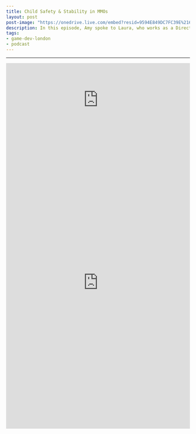 ```yaml
---
title: Child Safety & Stability in MMOs
layout: post
post-image: "https://onedrive.live.com/embed?resid=9594E849DC7FC39E%2161236&authkey=%21AEOv8ewMgqqfbD0&width=1920&height=1634"
description: In this episode, Amy spoke to Laura, who works as a Director of community safety & stability at Roblox. They discussed her role and the different issues with online safety for children and how they can be solved!
tags:
- game-dev-london
- podcast
---
```


---

<iframe src="https://anchor.fm/game-dev-london/embed/episodes/Child-Safety--Stability-in-MMOs-with-Laura-from-ROBLOX---109---Game-Dev-London-Podcast-e1j5cj3" height="200px" width="100%" frameborder="0" scrolling="no"></iframe>

<div class="video-container" style="padding-top: 0px !important">
    <iframe width="100%" height="800" src="https://www.youtube.com/embed/K6JVaOoE_Jg" title="YouTube video player" frameborder="0" allow="accelerometer; autoplay; clipboard-write; encrypted-media; gyroscope; picture-in-picture" allowfullscreen></iframe>
</div>